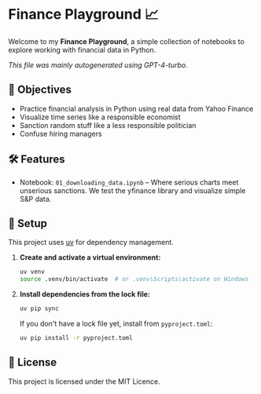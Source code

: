 # Finance Playground 📈

Welcome to my **Finance Playground**, a simple collection of notebooks to explore working with financial data in Python.

_This file was mainly autogenerated using GPT-4-turbo._

## 🎯 Objectives
- Practice financial analysis in Python using real data from Yahoo Finance
- Visualize time series like a responsible economist
- Sanction random stuff like a less responsible politician
- Confuse hiring managers

## 🛠️ Features
- Notebook: `01_downloading_data.ipynb` – Where serious charts meet unserious sanctions. We test the yfinance library and visualize simple S&P data.

## 🚀 Setup

This project uses [uv](https://github.com/astral-sh/uv) for dependency management.

1. **Create and activate a virtual environment:**

    ```bash
    uv venv
    source .venv/bin/activate  # or .venv\Scripts\activate on Windows
    ```

2. **Install dependencies from the lock file:**

    ```bash
    uv pip sync
    ```

    If you don't have a lock file yet, install from `pyproject.toml`:

    ```bash
    uv pip install -r pyproject.toml
    ```

## 📜 License

This project is licensed under the MIT Licence.